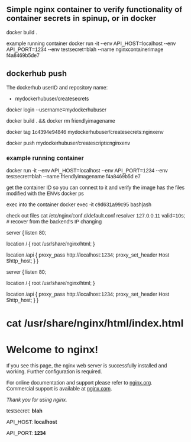 ## Simple nginx container to verify functionality of container secrets in spinup, or in docker

docker build .

example running container
docker run -it --env API_HOST=localhost --env API_PORT=1234 --env testsecret=blah --name nginxcontainerimage f4a8469b5de7

## dockerhub push

The dockerhub userID and repository name:
 * mydockerhubuser/createsecrets

docker login --username=mydockerhubuser

docker build . && docker rm friendlyimagename

docker tag 1c4394e94846 mydockerhubuser/createsecrets:nginxenv   

docker push mydockerhubuser/createscripts:nginxenv

### example running container
docker run -it --env API_HOST=localhost --env API_PORT=1234 --env testsecret=blah --name friendlyimagename f4a8469b5d
e7

get the container ID so you can connect to it and verify the image has the files modified with the ENVs
docker ps 

exec into the container
docker exec -it c9d631a99c95 bash|ash

check out files
cat /etc/nginx/conf.d/default.conf
resolver  127.0.0.11 valid=10s;  # recover from the backend's IP changing

server {
  listen  80;

  location / {
    root  /usr/share/nginx/html;
  }

  location /api {
    proxy_pass  http://localhost:1234;
    proxy_set_header  Host $http_host;
  }
}


server {
  listen  80;

  location / {
    root  /usr/share/nginx/html;
  }

  location /api {
    proxy_pass  http://localhost:1234;
    proxy_set_header  Host $http_host;
  }
}


# cat /usr/share/nginx/html/index.html
<!DOCTYPE html>
<html>
<head>
<title>Welcome to nginx!</title>
<style>
    body {
        width: 35em;
        margin: 0 auto;
        font-family: Tahoma, Verdana, Arial, sans-serif;
    }
</style>
</head>
<body>
<h1>Welcome to nginx!</h1>
<p>If you see this page, the nginx web server is successfully installed and
working. Further configuration is required.</p>

<p>For online documentation and support please refer to
<a href="http://nginx.org/">nginx.org</a>.<br/>
Commercial support is available at
<a href="http://nginx.com/">nginx.com</a>.</p>

<p><em>Thank you for using nginx.</em></p>

<p>testsecret: <b>blah</b></p>

<p>API_HOST: <b>localhost</b></p>
<p>API_PORT: <b>1234</b></p>

</body>
</html>

